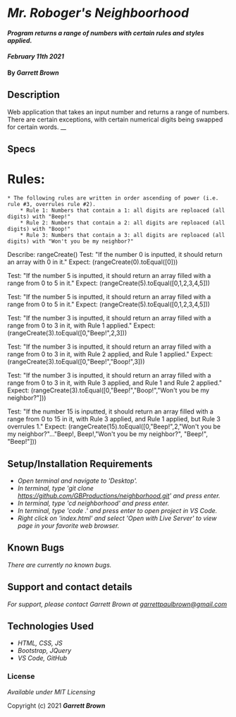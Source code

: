 # _Mr. Roboger's Neighboorhood_

#### _Program returns a range of numbers with certain rules and styles applied._
#### _February 11th 2021_

#### By _**Garrett Brown**_

## Description
Web application that takes an input number and returns a range of numbers. There are certain exceptions, with certain numerical digits being swapped for certain words.
__

## Specs
# Rules:
    * The following rules are written in order ascending of power (i.e. rule #3, overrules rule #2).
        * Rule 1: Numbers that contain a 1: all digits are reploaced (all digits) with "Beep!"
        * Rule 2: Numbers that contain a 2: all digits are reploaced (all digits) with "Boop!"
        * Rule 3: Numbers that contain a 3: all digits are reploaced (all digits) with "Won't you be my neighbor?"


Describe: rangeCreate()
Test: "If the number 0 is inputted, it should return an array with 0 in it."
Expect: (rangeCreate(0).toEqual([0]))

Test: "If the number 5 is inputted, it should return an array filled with a range from 0 to 5 in it."
Expect: (rangeCreate(5).toEqual([0,1,2,3,4,5]))

Test: "If the number 5 is inputted, it should return an array filled with a range from 0 to 5 in it."
Expect: (rangeCreate(5).toEqual([0,1,2,3,4,5]))

Test: "If the number 3 is inputted, it should return an array filled with a range from 0 to 3 in it, with Rule 1 applied."
Expect: (rangeCreate(3).toEqual([0,"Beep!",2,3]))

Test: "If the number 3 is inputted, it should return an array filled with a range from 0 to 3 in it, with Rule 2 applied, and Rule 1 applied."
Expect: (rangeCreate(3).toEqual([0,"Beep!","Boop!",3]))

Test: "If the number 3 is inputted, it should return an array filled with a range from 0 to 3 in it, with Rule 3 applied, and Rule 1 and Rule 2 applied."
Expect: (rangeCreate(3).toEqual([0,"Beep!","Boop!","Won't you be my neighbor?"]))

Test: "If the number 15 is inputted, it should return an array filled with a range from 0 to 15 in it, with Rule 3 applied, and Rule 1 applied, but Rule 3 overrules 1."
Expect: (rangeCreate(15).toEqual([0,"Beep!",2,"Won't you be my neighbor?"..."Beep!, Beep!,"Won't you be my neighbor?", "Beep!", "Beep!"]))

## Setup/Installation Requirements


* _Open terminal and navigate to 'Desktop'._
* _In terminal, type 'git clone https://github.com/GBProductions/neighborhood.git' and press enter._
* _In terminal, type 'cd neighborhood' and press enter._
* _In terminal, type 'code .' and press enter to open project in VS Code._
* _Right click on 'index.html' and select 'Open with Live Server' to view page in your favorite web browser._


## Known Bugs

_There are currently no known bugs._

## Support and contact details

_For support, please contact Garrett Brown at <garrettpaulbrown@gmail.com>_

## Technologies Used

* _HTML, CSS, JS_
* _Bootstrap, JQuery_
* _VS Code, GitHub_

### License

*Available under MIT Licensing*

Copyright (c) 2021 **_Garrett Brown_**